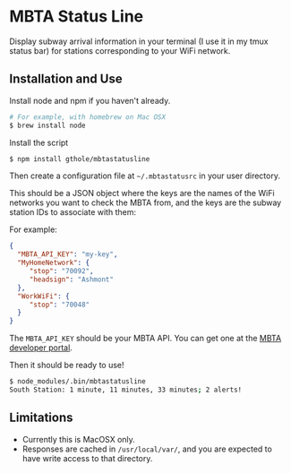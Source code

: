 MBTA Status Line
================

Display subway arrival information in your terminal (I use it in my tmux status
bar) for stations corresponding to your WiFi network.

## Installation and Use

Install node and npm if you haven't already.

```bash
# For example, with homebrew on Mac OSX
$ brew install node
```

Install the script

```bash
$ npm install gthole/mbtastatusline
```

Then create a configuration file at `~/.mbtastatusrc` in your user directory.

This should be a JSON object where the keys are the names of the WiFi networks
you want to check the MBTA from, and the keys are the subway station IDs to
associate with them:

For example:

```JSON
{
  "MBTA_API_KEY": "my-key",
  "MyHomeNetwork": {
     "stop": "70092",
     "headsign": "Ashmont"
  },
  "WorkWiFi": {
     "stop": "70048"
  }
}
```

The `MBTA_API_KEY` should be your MBTA API.  You can get one at the [MBTA developer
portal](http://api_v3.mbta.com).

Then it should be ready to use!

```bash
$ node_modules/.bin/mbtastatusline
South Station: 1 minute, 11 minutes, 33 minutes; 2 alerts!
```

## Limitations

- Currently this is MacOSX only.
- Responses are cached in `/usr/local/var/`, and you are expected to have write
  access to that directory.
